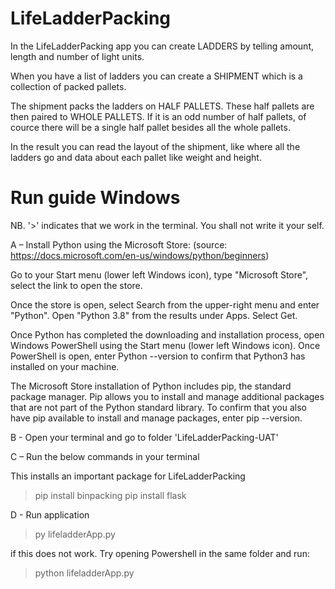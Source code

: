 # LifeLadderPacking
In the LifeLadderPacking app you can create LADDERS by telling amount, length and number of light units.  

When you have a list of ladders you can create a SHIPMENT which is a collection of packed pallets.   

The shipment packs the ladders on HALF PALLETS. These half pallets are then paired to WHOLE PALLETS. If it is an odd number of half pallets, of cource there will be a single half pallet besides all the whole pallets.  

In the result you can read the layout of the shipment, like where all the ladders go and data about each pallet like weight and height. 

# Run guide Windows 

NB. '>' indicates that we work in the terminal. You shall not write it your self. 

A – Install Python using the Microsoft Store:
(source: https://docs.microsoft.com/en-us/windows/python/beginners)

Go to your Start menu (lower left Windows icon), type "Microsoft Store", select the link to open the store.

Once the store is open, select Search from the upper-right menu and enter "Python". Open "Python 3.8" from the results under Apps. Select Get.

Once Python has completed the downloading and installation process, open Windows PowerShell using the Start menu (lower left Windows icon). Once PowerShell is open, enter Python --version to confirm that Python3 has installed on your machine.

The Microsoft Store installation of Python includes pip, the standard package manager. Pip allows you to install and manage additional packages that are not part of the Python standard library. To confirm that you also have pip available to install and manage packages, enter pip --version.

B - Open your terminal and go to folder 'LifeLadderPacking-UAT'

C – Run the below commands in your terminal

This installs an important package for LifeLadderPacking
>pip install binpacking
>pip install flask

D - Run application

>py lifeladderApp.py 

if this does not work. Try opening Powershell in the same folder and run: 
>python lifeladderApp.py 